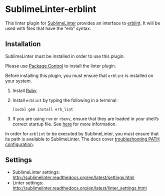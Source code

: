 SublimeLinter-erblint
=====================

This linter plugin for [SublimeLinter](https://github.com/SublimeLinter/SublimeLinter) provides an interface to [erblint](https://github.com/Shopify/erb-lint). It will be used with files that have the “erb” syntax.

## Installation
SublimeLinter must be installed in order to use this plugin.

Please use [Package Control](https://packagecontrol.io) to install the linter plugin.

Before installing this plugin, you must ensure that `erblint` is installed on your system.

1. Install [Ruby](http://ruby-lang.org).

1. Install `erblint` by typing the following in a terminal:
   ```
   [sudo] gem install erb_lint
   ```

1. If you are using `rvm` or `rbenv`, ensure that they are loaded in your shell’s correct startup file. See [here](http://sublimelinter.com/en/latest/troubleshooting.html#adjusting-shell-startup-files) for more information.

In order for `erblint` to be executed by SublimeLinter, you must ensure that its path is available to SublimeLinter. The docs cover [troubleshooting PATH configuration](http://sublimelinter.readthedocs.io/en/latest/troubleshooting.html#finding-a-linter-executable).

## Settings
- SublimeLinter settings: http://sublimelinter.readthedocs.org/en/latest/settings.html
- Linter settings: http://sublimelinter.readthedocs.org/en/latest/linter_settings.html
